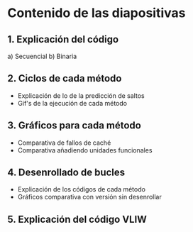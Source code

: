 # Contenido de las diapositivas
## 1. Explicación del código
  a) Secuencial
  b) Binaria
## 2. Ciclos de cada método
  * Explicación de lo de la predicción de saltos
  * Gif's de la ejecución de cada método
## 3. Gráficos para cada método
  * Comparativa de fallos de caché
  * Comparativa añadiendo unidades funcionales
## 4. Desenrollado de bucles
  * Explicación de los códigos de cada método
  * Gráficos comparativa con versión sin desenrollar
## 5. Explicación del código VLIW
